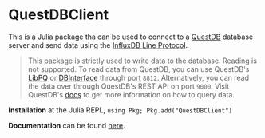 # QuestDBClient

This is a Julia package tha can be used to connect to a [QuestDB](https://questdb.io/) database server and send data using the [InfluxDB Line Protocol](https://docs.influxdata.com/influxdb/v1.8/write_protocols/line_protocol_tutorial/). 

>This package is strictly used to write data to the database. Reading is not supported. To read data from QuestDB, you can use QuestDB's [LibPQ](https://github.com/iamed2/LibPQ.jl) or [DBInterface](https://github.com/JuliaDatabases/DBInterface.jl) through port `8812`. Alternatively, you can read the data over through QuestDB's REST API on port `9000`. Visit QuestDB's [docs](https://questdb.io/docs/develop/query-data/) to get more information on how to query data. 


**Installation** at the Julia REPL, `using Pkg; Pkg.add("QuestDBClient")`

**Documentation** can be found [here](https://ochibobo.github.io/QuestDBClient.jl/dev/).